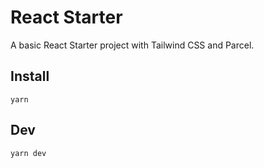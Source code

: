 # React Starter

A basic React Starter project with Tailwind CSS and Parcel.

## Install

```
yarn
```

## Dev

```
yarn dev
```